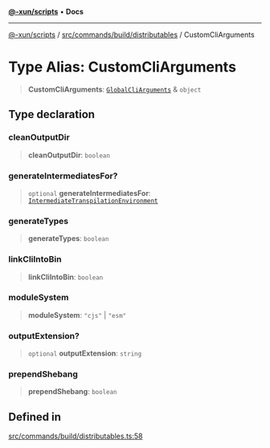[**@-xun/scripts**](../../../../../README.md) • **Docs**

***

[@-xun/scripts](../../../../../README.md) / [src/commands/build/distributables](../README.md) / CustomCliArguments

# Type Alias: CustomCliArguments

> **CustomCliArguments**: [`GlobalCliArguments`](../../../../configure/type-aliases/GlobalCliArguments.md) & `object`

## Type declaration

### cleanOutputDir

> **cleanOutputDir**: `boolean`

### generateIntermediatesFor?

> `optional` **generateIntermediatesFor**: [`IntermediateTranspilationEnvironment`](../enumerations/IntermediateTranspilationEnvironment.md)

### generateTypes

> **generateTypes**: `boolean`

### linkCliIntoBin

> **linkCliIntoBin**: `boolean`

### moduleSystem

> **moduleSystem**: `"cjs"` \| `"esm"`

### outputExtension?

> `optional` **outputExtension**: `string`

### prependShebang

> **prependShebang**: `boolean`

## Defined in

[src/commands/build/distributables.ts:58](https://github.com/Xunnamius/xscripts/blob/fc291d92ca0fdd07ba7e5cb19471e1a974cabac7/src/commands/build/distributables.ts#L58)
